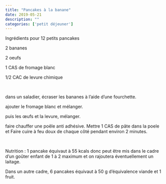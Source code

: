 ```yaml
---
title: "Pancakes à la banane"
date: 2019-05-21
description: ""
categories: ['petit déjeuner']
---
```


              
                              
Ingr&eacute;dients pour 12 petits pancakes&nbsp;

2 bananes

2 oeufs

1 CAS de fromage blanc&nbsp;

1/2 CAC de levure chimique&nbsp;

&nbsp;

dans un saladier, &eacute;craser les bananes &agrave; l&rsquo;aide d&rsquo;une fourchette.

ajouter le fromage blanc et m&eacute;langer.

puis les &oelig;ufs et la levure, m&eacute;langer.

faire chauffer une po&ecirc;le anti adh&eacute;sive. Mettre 1 CAS de p&acirc;te dans la poele et Faire&nbsp;cuire &agrave; feu doux de chaque c&ocirc;t&eacute; pendant environ 2 minutes.&nbsp;

&nbsp;

Nutrition : 1 pancake &eacute;quivaut &agrave; 55 kcals donc peut &ecirc;tre mis dans le cadre d&rsquo;un go&ucirc;ter enfant de 1 &agrave; 2 maximum et on rajoutera &eacute;ventuellement un laitage.&nbsp;

Dans un autre cadre, 6 pancakes &eacute;quivaut &agrave; 50 g d&rsquo;&eacute;quivalence viande et 1 fruit.


                          
